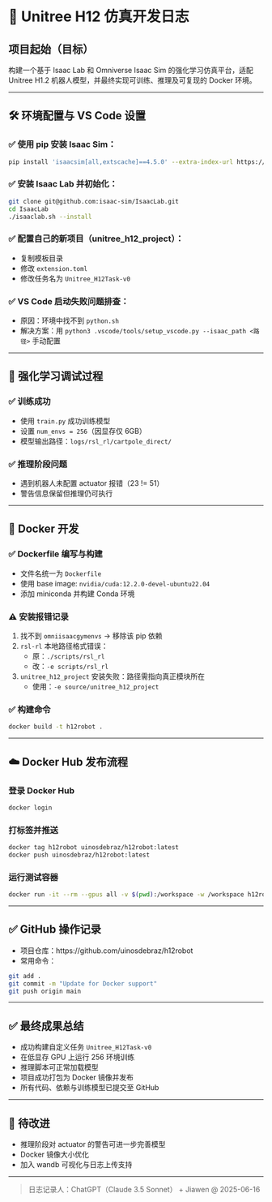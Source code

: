 # 📘 Unitree H12 仿真开发日志

## 项目起始（目标）

构建一个基于 Isaac Lab 和 Omniverse Isaac Sim 的强化学习仿真平台，适配 Unitree H1.2 机器人模型，并最终实现可训练、推理及可复现的 Docker 环境。

---

## 🛠️ 环境配置与 VS Code 设置

### ✅ 使用 pip 安装 Isaac Sim：

```bash
pip install 'isaacsim[all,extscache]==4.5.0' --extra-index-url https://pypi.nvidia.com
```

### ✅ 安装 Isaac Lab 并初始化：

```bash
git clone git@github.com:isaac-sim/IsaacLab.git
cd IsaacLab
./isaaclab.sh --install
```

### ✅ 配置自己的新项目（unitree\_h12\_project）：

- 复制模板目录
- 修改 `extension.toml`
- 修改任务名为 `Unitree_H12Task-v0`

### ✅ VS Code 启动失败问题排查：

- 原因：环境中找不到 `python.sh`
- 解决方案：用 `python3 .vscode/tools/setup_vscode.py --isaac_path <路径>` 手动配置

---

## 🧪 强化学习调试过程

### ✅ 训练成功

- 使用 `train.py` 成功训练模型
- 设置 `num_envs = 256`（因显存仅 6GB）
- 模型输出路径：`logs/rsl_rl/cartpole_direct/`

### ✅ 推理阶段问题

- 遇到机器人未配置 actuator 报错（23 != 51）
- 警告信息保留但推理仍可执行

---

## 🐳 Docker 开发

### ✅ Dockerfile 编写与构建

- 文件名统一为 `Dockerfile`
- 使用 base image: `nvidia/cuda:12.2.0-devel-ubuntu22.04`
- 添加 miniconda 并构建 Conda 环境

### ⚠️ 安装报错记录

1. 找不到 `omniisaacgymenvs` → 移除该 pip 依赖
2. `rsl-rl` 本地路径格式错误：
   - 原：`./scripts/rsl_rl`
   - 改：`-e scripts/rsl_rl`
3. `unitree_h12_project` 安装失败：路径需指向真正模块所在
   - 使用：`-e source/unitree_h12_project`

### ✅ 构建命令

```bash
docker build -t h12robot .
```

---

## ☁️ Docker Hub 发布流程

### 登录 Docker Hub

```bash
docker login
```

### 打标签并推送

```bash
docker tag h12robot uinosdebraz/h12robot:latest
docker push uinosdebraz/h12robot:latest
```

### 运行测试容器

```bash
docker run -it --rm --gpus all -v $(pwd):/workspace -w /workspace h12robot
```

---

## ✅ GitHub 操作记录

- 项目仓库：https\://github.com/uinosdebraz/h12robot
- 常用命令：

```bash
git add .
git commit -m "Update for Docker support"
git push origin main
```

---

## ✅ 最终成果总结

- 成功构建自定义任务 `Unitree_H12Task-v0`
- 在低显存 GPU 上运行 256 环境训练
- 推理脚本可正常加载模型
- 项目成功打包为 Docker 镜像并发布
- 所有代码、依赖与训练模型已提交至 GitHub

---

## 📌 待改进

- 推理阶段对 actuator 的警告可进一步完善模型
- Docker 镜像大小优化
- 加入 wandb 可视化与日志上传支持

---

> 日志记录人：ChatGPT（Claude 3.5 Sonnet） + Jiawen @ 2025-06-16

